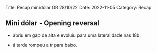 Title: Recap minidólar OR 28/10/22
Date: 2022-11-05
Category: Recap

## Mini dólar - Opening reversal

* abriu em gap de alta e evoluiu para uma lateralidade nas 18b.

* á tarde rompeu a tr para baixo.
